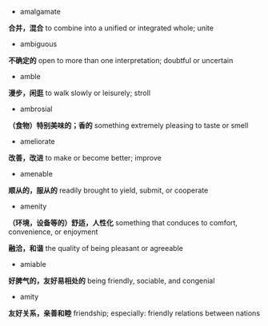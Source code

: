 - amalgamate

**合并，混合** to combine into a unified or integrated whole; unite

- ambiguous

**不确定的** open to more than one interpretation; doubtful or uncertain

- amble

**漫步，闲逛** to walk slowly or leisurely; stroll

- ambrosial

**（食物）特别美味的；香的** something extremely pleasing to taste or smell

- ameliorate

**改善，改进** to make or become better; improve

- amenable

**顺从的，服从的** readily brought to yield, submit, or cooperate

- amenity

**（环境，设备等的）舒适，人性化** something that conduces to comfort, convenience, or enjoyment

**融洽，和谐** the quality of being pleasant or agreeable

- amiable

**好脾气的，友好易相处的** being friendly, sociable, and congenial

- amity

**友好关系，亲善和睦** friendship; especially: friendly relations between nations